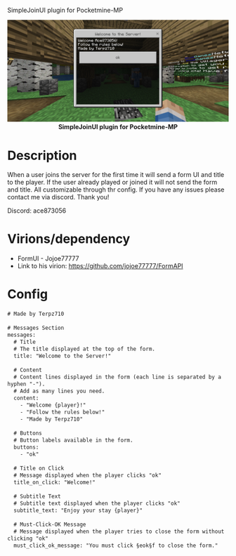 SimpleJoinUI plugin for Pocketmine-MP
<p align="center">
    <a href="https://github.com/Terpz710/SimpleJoinUI/blob/main/icon.PNG"><img src="https://github.com/Terpz710/SimpleJoinUI/blob/main/icon.PNG"></img></a><br>
    <b>SimpleJoinUI plugin for Pocketmine-MP</b>

# Description
When a user joins the server for the first time it will send a form UI and title to the player. If the user already played or joined it will not send the form and title. All customizable through thr config. If you have any issues please contact me via discord. Thank you!

Discord: ace873056  

# Virions/dependency

- FormUI - Jojoe77777
- Link to his virion: https://github.com/jojoe77777/FormAPI

# Config

```
# Made by Terpz710

# Messages Section
messages:
  # Title
  # The title displayed at the top of the form.
  title: "Welcome to the Server!"
  
  # Content
  # Content lines displayed in the form (each line is separated by a hyphen "-").
  # Add as many lines you need.
  content:
    - "Welcome {player}!"
    - "Follow the rules below!"
    - "Made by Terpz710"
  
  # Buttons
  # Button labels available in the form.
  buttons:
    - "ok"
    
  # Title on Click
  # Message displayed when the player clicks "ok"
  title_on_click: "Welcome!"
  
  # Subtitle Text
  # Subtitle text displayed when the player clicks "ok"
  subtitle_text: "Enjoy your stay {player}"

  # Must-Click-OK Message
  # Message displayed when the player tries to close the form without clicking "ok"
  must_click_ok_message: "You must click §eok§f to close the form."
```
